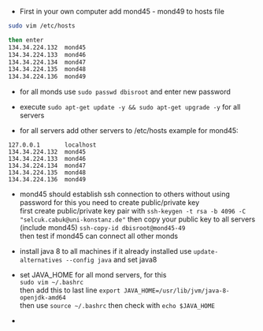 + First in your own computer add mond45 - mond49 to hosts file
```bash
sudo vim /etc/hosts

then enter
134.34.224.132  mond45
134.34.224.133  mond46
134.34.224.134  mond47
134.34.224.135  mond48
134.34.224.136  mond49
```

* for all monds use `sudo passwd dbisroot` and enter new password

* execute `sudo apt-get update -y && sudo apt-get upgrade -y` for all servers

* for all servers add other servers to /etc/hosts example for mond45:
```
127.0.0.1       localhost
134.34.224.132  mond45
134.34.224.133  mond46
134.34.224.134  mond47
134.34.224.135  mond48
134.34.224.136  mond49
```

* mond45 should establish ssh connection to others without using password for this you need to create public/private key  
first create public/private key pair with
`ssh-keygen -t rsa -b 4096 -C "selcuk.cabuk@uni-konstanz.de"`
then copy your public key to all servers (include mond45)
`ssh-copy-id dbisroot@mond45-49`  
then test if mond45 can connect all other monds

* install java 8 to all machines if it already installed use `update-alternatives --config java` and set java8 

* set JAVA_HOME for all mond servers, for this  
`sudo vim ~/.bashrc`  
then add this to last line
`export JAVA_HOME=/usr/lib/jvm/java-8-openjdk-amd64`  
then use `source ~/.bashrc` then check with `echo $JAVA_HOME`  

* 

